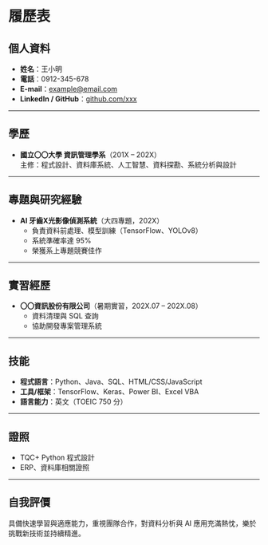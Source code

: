 
# 履歷表

## 個人資料
- **姓名**：王小明  
- **電話**：0912-345-678  
- **E-mail**：example@email.com  
- **LinkedIn / GitHub**：[github.com/xxx](https://github.com/xxx)

---

## 學歷
- **國立〇〇大學 資訊管理學系**（201X – 202X）  
  主修：程式設計、資料庫系統、人工智慧、資料探勘、系統分析與設計

---

## 專題與研究經驗
- **AI 牙齒X光影像偵測系統**（大四專題，202X）  
  - 負責資料前處理、模型訓練（TensorFlow、YOLOv8）  
  - 系統準確率達 95%  
  - 榮獲系上專題競賽佳作

---

## 實習經歷
- **〇〇資訊股份有限公司**（暑期實習，202X.07 – 202X.08）  
  - 資料清理與 SQL 查詢  
  - 協助開發專案管理系統

---

## 技能
- **程式語言**：Python、Java、SQL、HTML/CSS/JavaScript  
- **工具/框架**：TensorFlow、Keras、Power BI、Excel VBA  
- **語言能力**：英文（TOEIC 750 分）

---

## 證照
- TQC+ Python 程式設計  
- ERP、資料庫相關證照

---

## 自我評價
具備快速學習與適應能力，重視團隊合作，對資料分析與 AI 應用充滿熱忱，樂於挑戰新技術並持續精進。
